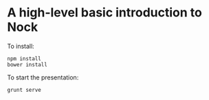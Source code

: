 # A high-level basic introduction to Nock

To install:
```
npm install
bower install
```

To start the presentation:
```
grunt serve
```

